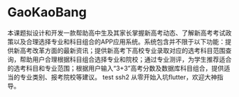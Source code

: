 # GaoKaoBang
本课题拟设计和开发一款帮助高中生及其家长掌握新高考动态、了解新高考考试政策以及合理选择专业和科目组合的APP应用系统。系统包含并不限于以下功能：提供新高考改革方面的最新资讯；提供新高考下高校专业录取对应的选考科目范围查询，帮助用户合理根据科目组合选择专业和院校；通过专业测评，为学生推荐适合的选考科目和专业范围；根据用户输入“3+3”高考分数及数据库科目组合，提供适当的专业类别、报考院校等建议。
test ssh2
从零开始入坑flutter，欢迎大神指导。
